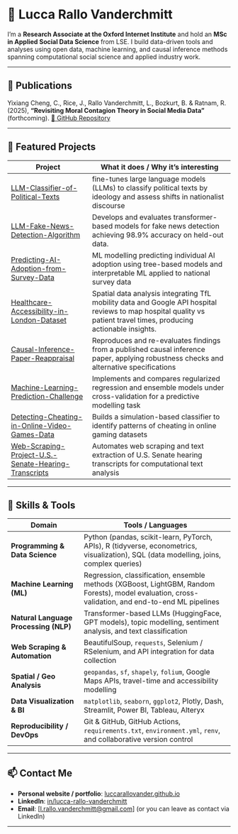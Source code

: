 # 👋 Lucca Rallo Vanderchmitt

I’m a **Research Associate at the Oxford Internet Institute** and hold an **MSc in Applied Social Data Science** from LSE. I build data-driven tools and analyses using open data, machine learning, and causal inference methods spanning computational social science and applied industry work.

---

## 🔬 Publications

Yixiang Cheng, C., Rice, J., Rallo Vanderchmitt, L., Bozkurt, B. & Ratnam, R. (2025), **“Revisiting Moral Contagion Theory in Social Media Data”** (forthcoming).
[🔗 GitHub Repository](https://github.com/luccarallovander/Revisiting-Moral-Contagion-Theory-in-Social-Media-Data)

---


## 🚀 Featured Projects

| Project | What it does / Why it’s interesting |
|---|---|
| [LLM-Classifier-of-Political-Texts](https://github.com/luccarallovander/LLM-Classifier-of-Political-Texts) | fine-tunes large language models (LLMs) to classify political texts by ideology and assess shifts in nationalist discourse |
| [LLM-Fake-News-Detection-Algorithm](https://github.com/luccarallovander/LLM-Fake-News-Detection-Algorithm) | Develops and evaluates transformer-based models for fake news detection achieving 98.9% accuracy on held-out data. |
| [Predicting-AI-Adoption-from-Survey-Data](https://github.com/luccarallovander/Predicting-AI-Adoption-from-Survey-Data) | ML modelling predicting individual AI adoption using tree-based models and interpretable ML applied to national survey data |
| [Healthcare-Accessibility-in-London-Dataset](https://github.com/luccarallovander/Healthcare-Accessibility-in-London-Dataset) | Spatial data analysis integrating TfL mobility data and Google API hospital reviews to map hospital quality vs patient travel times, producing actionable insights. |
| [Causal-Inference-Paper-Reappraisal](https://github.com/luccarallovander/Causal-Inference-Paper-Reappraisal) | Reproduces and re-evaluates findings from a published causal inference paper, applying robustness checks and alternative specifications |
| [Machine-Learning-Prediction-Challenge](https://github.com/luccarallovander/Machine-Learning-Prediction-Challenge) | Implements and compares regularized regression and ensemble models under cross-validation for a predictive modelling task |
| [Detecting-Cheating-in-Online-Video-Games-Data](https://github.com/luccarallovander/Detecting-Cheating-in-Online-Video-Games-Data) | Builds a simulation-based classifier to identify patterns of cheating in online gaming datasets |
| [Web-Scraping-Project-U.S.-Senate-Hearing-Transcripts](https://github.com/luccarallovander/Web-Scraping-Project-U.S.-Senate-Hearing-Transcripts) | Automates web scraping and text extraction of U.S. Senate hearing transcripts for computational text analysis |

---

## 🧠 Skills & Tools

| Domain | Tools / Languages |
|---|---|
| **Programming & Data Science** | Python (pandas, scikit-learn, PyTorch, APIs), R (tidyverse, econometrics, visualization), SQL (data modelling, joins, complex queries) |
| **Machine Learning (ML)** | Regression, classification, ensemble methods (XGBoost, LightGBM, Random Forests), model evaluation, cross-validation, and end-to-end ML pipelines |
| **Natural Language Processing (NLP)** | Transformer-based LLMs (HuggingFace, GPT models), topic modelling, sentiment analysis, and text classification |
| **Web Scraping & Automation** | BeautifulSoup, `requests`, Selenium / RSelenium, and API integration for data collection |
| **Spatial / Geo Analysis** | `geopandas`, `sf`, `shapely`, `folium`, Google Maps APIs, travel-time and accessibility modelling |
| **Data Visualization & BI** | `matplotlib`, `seaborn`, `ggplot2`, Plotly, Dash, Streamlit, Power BI, Tableau, Alteryx |
| **Reproducibility / DevOps** | Git & GitHub, GitHub Actions, `requirements.txt`, `environment.yml`, `renv`, and collaborative version control |

---


## 📫 Contact Me

- **Personal website / portfolio**: [luccarallovander.github.io](https://luccarallovander.github.io)  
- **LinkedIn**: [in/lucca-rallo-vanderchmitt](https://www.linkedin.com/in/lucca-rallo-vanderchmitt)  
- **Email**: [l.rallo.vanderchmitt@gmail.com] (or you can leave as contact via LinkedIn)

---


